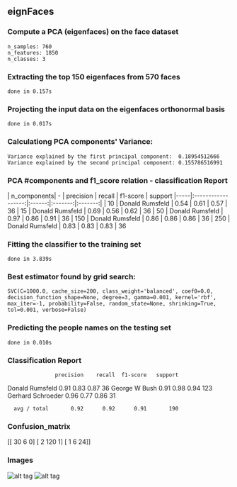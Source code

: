 ## eignFaces

### Compute a PCA (eigenfaces) on the face dataset
    n_samples: 760
    n_features: 1850
    n_classes: 3

### Extracting the top 150 eigenfaces from 570 faces
    done in 0.157s

### Projecting the input data on the eigenfaces orthonormal basis
    done in 0.017s

### Calculationg PCA components' Variance:
    Variance explained by the first principal component:  0.18954512666
    Variance explained by the second principal component: 0.155786516991

### PCA #components and f1_score relation - classification Report
         
| n_components| -  |  precision |  recall |  f1-score | support
|-----|:------------------:|:------:|:-------:|:-------:|
|  10 | Donald Rumsfeld  | 0.54 | 0.61  |  0.57 | 36
| 15  | Donald Rumsfeld  | 0.69 | 0.56  |  0.62 | 36
| 50  | Donald Rumsfeld  | 0.97 |  0.86 |  0.91 | 36
| 150 | Donald Rumsfeld  | 0.86 |  0.86 |  0.86 | 36
| 250 | Donald Rumsfeld  | 0.83 |  0.83 |  0.83 | 36


### Fitting the classifier to the training set
    done in 3.839s

### Best estimator found by grid search:
    SVC(C=1000.0, cache_size=200, class_weight='balanced', coef0=0.0,
    decision_function_shape=None, degree=3, gamma=0.001, kernel='rbf',
    max_iter=-1, probability=False, random_state=None, shrinking=True,
    tol=0.001, verbose=False)


### Predicting the people names on the testing set
    done in 0.010s

### Classification Report
                   precision    recall  f1-score   support

  Donald Rumsfeld       0.91      0.83      0.87        36
    George W Bush       0.91      0.98      0.94       123
Gerhard Schroeder       0.96      0.77      0.86        31

      avg / total       0.92      0.92      0.91       190

### Confusion_matrix

[[ 30   6   0]
 [  2 120   1]
 [  1   6  24]]
 
### Images

![alt tag](https://github.com/Nazanin1369/eignFaces/blob/master/figure_1.png)
![alt tag](https://github.com/Nazanin1369/eignFaces/blob/master/figure_2.png)
